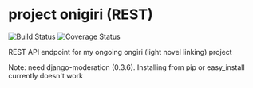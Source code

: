 project onigiri (REST)
======================

[![Build Status](https://travis-ci.org/cloudiirain/rest_onigiri.svg?branch=master)](https://travis-ci.org/cloudiirain/rest_onigiri)
[![Coverage Status](https://coveralls.io/repos/cloudiirain/rest_onigiri/badge.svg?branch=master&service=github)](https://coveralls.io/github/cloudiirain/rest_onigiri?branch=master)

REST API endpoint for my ongoing ongiri (light novel linking) project

Note: need django-moderation (0.3.6). Installing from pip or easy_install currently doesn't work